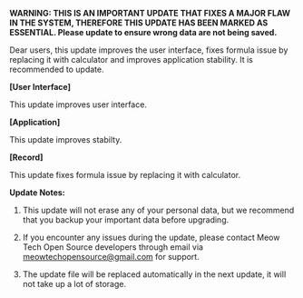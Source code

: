 ****WARNING: THIS IS AN IMPORTANT UPDATE THAT FIXES A MAJOR FLAW IN THE SYSTEM, THEREFORE THIS UPDATE HAS BEEN MARKED AS ESSENTIAL. Please update to ensure wrong data are not being saved.****

Dear users, this update improves the user interface, fixes formula issue by replacing it with calculator and improves application stability. It is recommended to update.

**[User Interface]**

This update improves user interface.

**[Application]**

This update improves stabilty.

**[Record]**

This update fixes formula issue by replacing it with calculator.


**Update Notes:**

1. This update will not erase any of your personal data, but we recommend that you backup your important data before upgrading.

2. If you encounter any issues during the update, please contact Meow Tech Open Source developers through email via meowtechopensource@gmail.com for support.

3. The update file will be replaced automatically in the next update, it will not take up a lot of storage.
